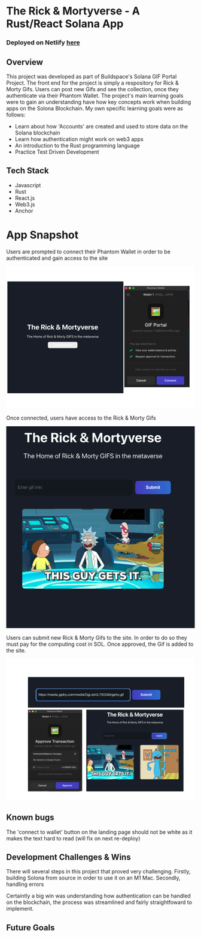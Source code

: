 # The Rick & Mortyverse - A Rust/React Solana App 

### Deployed on Netlify [here](https://reverent-jepsen-7b8b5d.netlify.app/)

## Overview
This project was developed as part of Buildspace's Solana GIF Portal Project. The front end for the project is simply a respository for Rick & Morty Gifs. Users can post new Gifs and see the collection, once they authenticate via their Phantom Wallet. The project's main learning goals were to gain an understanding have how key concepts work when building apps on the Solona Blockchain. My own specific learning goals were as follows:

* Learn about how 'Accounts' are created and used to store data on the Solana blockchain
* Learn how authentication might work on web3 apps
* An introduction to the Rust programming language
* Practice Test Driven Development


## Tech Stack 

* Javascript
* Rust
* React.js
* Web3.js
* Anchor 

# App Snapshot 

Users are prompted to connect their Phantom Wallet in order to be authenticated and gain access to the site

![connect wallet](readme_assets/connect_wallet.png)


Once connected, users have access to the Rick & Morty Gifs

![landing page](readme_assets/landingpage.png)

Users can submit new Rick & Morty Gifs to the site. In order to do 
so they must pay for the computing cost in SOL. Once approved, the 
Gif is added to the site.

![submit link](readme_assets/submit_link.png)

## Known bugs
The 'connect to wallet' button on the landing page should not be white as it makes the text hard to read (will fix on next re-deploy)

## Development Challenges & Wins
There will several steps in this project that proved very challenging. Firstly, building Solona from source in order to use it on an M1 Mac. Secondly, handling errors 

Certaintly a big win was understanding how authentication can be handled on the blockchain, the process was streamlined and fairly straightfoward to implement.  

## Future Goals

